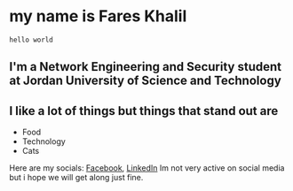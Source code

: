 # my name is Fares Khalil

`hello world`

## I'm a Network Engineering and Security student at Jordan University of Science and Technology

## I like a lot of things but things that stand out are

- Food
- Technology
- Cats

Here are my socials: [Facebook](https://web.facebook.com/?_rdc=1&_rdr), [LinkedIn](https://www.linkedin.com/in/fares-khalil-02b1351a8/)
Im not very active on social media but i hope we will get along just fine.
